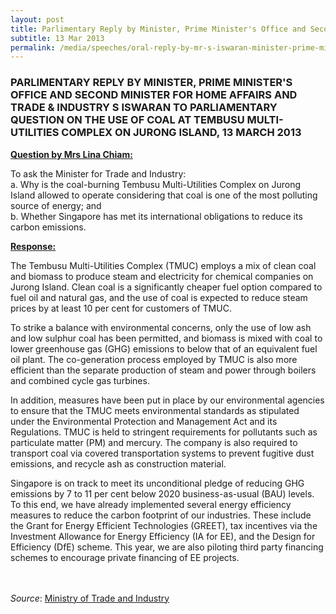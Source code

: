 ```yaml
---
layout: post
title: Parlimentary Reply by Minister, Prime Minister's Office and Second Minister for Home Affairs and Trade & Industry S Iswaran to Parliamentary Question on the Use of Coal at Tembusu Multi-Utilities Complex on Jurong Island
subtitle: 13 Mar 2013
permalink: /media/speeches/oral-reply-by-mr-s-iswaran-minister-prime-minister's-office-and-second-minister-for-home-affairs-and-trade-industry-to-parliamentary-question-on-the-use-of-coal
---
```


### PARLIMENTARY REPLY BY MINISTER, PRIME MINISTER'S OFFICE AND SECOND MINISTER FOR HOME AFFAIRS AND TRADE & INDUSTRY S ISWARAN TO PARLIAMENTARY QUESTION ON THE USE OF COAL AT TEMBUSU MULTI-UTILITIES COMPLEX ON JURONG ISLAND, 13 MARCH 2013

**<u>Question by Mrs Lina Chiam:</u>**

To ask the Minister for Trade and Industry:  
a. Why is the coal-burning Tembusu Multi-Utilities Complex on Jurong Island allowed to operate considering that coal is one of the most polluting source of energy; and  
b. Whether Singapore has met its international obligations to reduce its carbon emissions.

**<u>Response:</u>**

The Tembusu Multi-Utilities Complex (TMUC) employs a mix of clean coal and biomass to produce steam and electricity for chemical companies on Jurong Island. Clean coal is a significantly cheaper fuel option compared to fuel oil and natural gas, and the use of coal is expected to reduce steam prices by at least 10 per cent for customers of TMUC. 

To strike a balance with environmental concerns, only the use of low ash and low sulphur coal has been permitted, and biomass is mixed with coal to lower greenhouse gas (GHG) emissions to below that of an equivalent fuel oil plant. The co-generation process employed by TMUC is also more efficient than the separate production of steam and power through boilers and combined cycle gas turbines. 

In addition, measures have been put in place by our environmental agencies to ensure that the TMUC meets environmental standards as stipulated under the Environmental Protection and Management Act and its Regulations. TMUC is held to stringent requirements for pollutants such as particulate matter (PM) and mercury. The company is also required to transport coal via covered transportation systems to prevent fugitive dust emissions, and recycle ash as construction material. 

Singapore is on track to meet its unconditional pledge of reducing GHG emissions by 7 to 11 per cent below 2020 business-as-usual (BAU) levels. To this end, we have already implemented several energy efficiency measures to reduce the carbon footprint of our industries. These include the Grant for Energy Efficient Technologies (GREET), tax incentives via the Investment Allowance for Energy Efficiency (IA for EE), and the Design for Efficiency (DfE) scheme. This year, we are also piloting third party financing schemes to encourage private financing of EE projects.
<br><br><br>

*Source*: [<a href="https://www.mti.gov.sg/" target="_blank">Ministry of Trade and Industry </a>](https://www.mti.gov.sg/)

